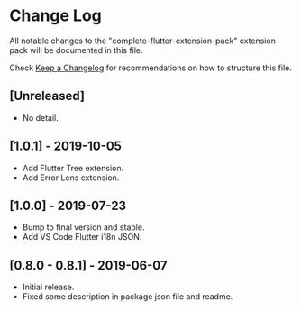 # Change Log

All notable changes to the "complete-flutter-extension-pack" extension pack will be documented in this file.

Check [Keep a Changelog](http://keepachangelog.com/) for recommendations on how to structure this file.

## [Unreleased]

- No detail.
  
## [1.0.1] - 2019-10-05

- Add Flutter Tree extension.
- Add Error Lens extension.

## [1.0.0] - 2019-07-23

- Bump to final version and stable.
- Add VS Code Flutter i18n JSON.

## [0.8.0 - 0.8.1] - 2019-06-07

- Initial release.
- Fixed some description in package json file and readme.
